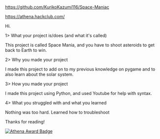 https://github.com/KurikoKazumi116/Space-Maniac

https://athena.hackclub.com/ 

Hi.

1> What your project is/does (and what it's called)

  This project is called Space Mania, and you have to shoot asteroids to get back to Earth to win.

2> Why you made your project

  I made this project to add on to my previous knowledge on pygame and to also learn about the solar system.

3> How you made your project

  I made this project using Python, and used Youtube for help with syntax.

4> What you struggled with and what you learned

  Nothing was too hard. Learned how to troubleshoot

Thanks for reading!

[![Athena Award Badge](https://img.shields.io/endpoint?url=https%3A%2F%2Faward.athena.hackclub.com%2Fapi%2Fbadge)](https://award.athena.hackclub.com?utm_source=readme)


